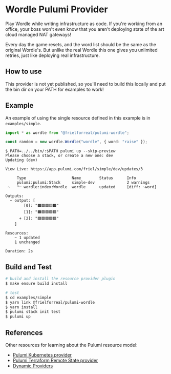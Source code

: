 # Wordle Pulumi Provider

Play Wordle while writing infrastructure as code. If you're working from an office, your boss won't
even know that you aren't deploying state of the art cloud managed NAT gateways!

Every day the game resets, and the word list should be the same as the original Wordle's. But unlike
the real Wordle this one gives you unlimited retries, just like deploying real infrastructure.

## How to use

This provider is not yet published, so you'll need to build this locally and put the bin dir on your PATH for examples to work!

## Example

An example of using the single resource defined in this example is in `examples/simple`.

```ts
import * as wordle from "@frielforreal/pulumi-wordle";

const random = new wordle.Wordle("wordle", { word: "raise" });
```

```
$ PATH=../../bin/:$PATH pulumi up --skip-preview
Please choose a stack, or create a new one: dev
Updating (dev)

View Live: https://app.pulumi.com/friel/simple/dev/updates/3

     Type                    Name        Status      Info
     pulumi:pulumi:Stack     simple-dev              2 warnings
 ~   └─ wordle:index:Wordle  wordle      updated     [diff: ~word]

Outputs:
  ~ output: [
        [0]: "🟫🟩🟩🟨🟫"
        [1]: "🟫🟩🟩🟩🟩"
      + [2]: "🟩🟩🟩🟩🟩"
    ]

Resources:
    ~ 1 updated
    1 unchanged

Duration: 2s
```

## Build and Test

```bash
# build and install the resource provider plugin
$ make ensure build install

# test
$ cd examples/simple
$ yarn link @frielforreal/pulumi-wordle
$ yarn install
$ pulumi stack init test
$ pulumi up
```

## References

Other resources for learning about the Pulumi resource model:
* [Pulumi Kubernetes provider](https://github.com/pulumi/pulumi-kubernetes/blob/master/provider/pkg/provider/provider.go)
* [Pulumi Terraform Remote State provider](https://github.com/pulumi/pulumi-terraform/blob/master/provider/cmd/pulumi-resource-terraform/provider.go)
* [Dynamic Providers](https://www.pulumi.com/docs/intro/concepts/programming-model/#dynamicproviders)
